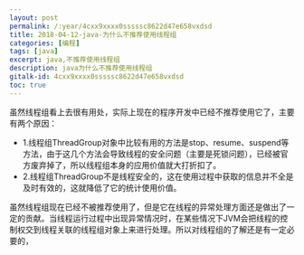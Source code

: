 ```yaml
---
layout: post
permalink: /:year/4cxx9xxxx0sssssc8622d47e658vxdsd
title: 2018-04-12-java-为什么不推荐使用线程组
categories: [编程]
tags: [java]
excerpt: java,不推荐使用线程组
description: java为什么不推荐使用线程组
gitalk-id: 4cxx9xxxx0sssssc8622d47e658vxdsd
toc: true
---
```


虽然线程组看上去很有用处，实际上现在的程序开发中已经不推荐使用它了，主要有两个原因：
* 1.线程组ThreadGroup对象中比较有用的方法是stop、resume、suspend等方法，由于这几个方法会导致线程的安全问题（主要是死锁问题），已经被官方废弃掉了，所以线程组本身的应用价值就大打折扣了。
* 2.线程组ThreadGroup不是线程安全的，这在使用过程中获取的信息并不全是及时有效的，这就降低了它的统计使用价值。

虽然线程组现在已经不被推荐使用了，但是它在线程的异常处理方面还是做出了一定的贡献。当线程运行过程中出现异常情况时，在某些情况下JVM会把线程的控制权交到线程关联的线程组对象上来进行处理。所以对线程组的了解还是有一定必要的，
